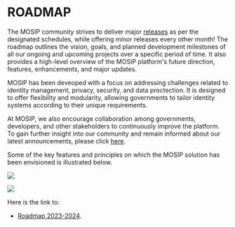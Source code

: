 # ROADMAP

The MOSIP community strives to deliver major [releases](https://docs.mosip.io/1.2.0/releases) as per the designated schedules, while offering minor releases every other month! The roadmap outlines the vision, goals, and planned development milestones of all our ongoing and upcoming projects over a specific period of time.  It also provides a high-level overview of the MOSIP platform's future direction, features, enhancements, and major updates.

MOSIP has been deveoped with a focus on addressing challenges related to identity management, privacy, security, and data proctection. It is designed to offer flexibility and modularity, allowing governments to tailor identity systems according to their unique requirements.

At MOSIP, we also encourage collaboration among governments, developers, and other stakeholders to continuously improve the platform. To gain further insight into our community and remain informed about our latest announcements, please click [here](https://community.mosip.io/).

Some of the key features and principles on which the MOSIP solution has been envisioned is illustrated below.

![](\_images/roadmap-img1.png)

![](\_images/roadmap-img2.png)

Here is the link to:
* [Roadmap 2023-2024]().










